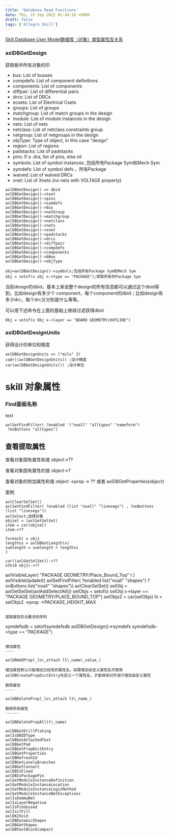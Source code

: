 ```yaml
---
title: 'Database Read Functions'
date: Thu, 15 Sep 2022 01:44:10 +0000
draft: false
tags: ['Allegro Skill']
---
```


[Skill Database User Model数据库（对象）类型属性及关系](https://a1024.synology.me:1024/?p=2926)

### axlDBGetDesign

获取板中所有对象的ID

*   bus: List of busses
*   compdefs: List of component definitions
*   components: List of components
*   diffpair: List of differential pairs
*   drcs: List of DRCs
*   ecsets: List of Electrical Csets
*   groups: List of groups
*   matchgroup: List of match groups in the design
*   module: List of module instances in the design
*   nets: List of nets
*   netclass: List of netclass constraints group
*   netgroup: List of netgroups in the design
*   objType: Type of object, in this case "design"
*   region: List of regions
*   padstacks: List of padstacks
*   pins: If a .dra, list of pins, else nil
*   symbols: List of symbol instances ,包括所有Package Sym和Mech Sym
*   symdefs: List of symbol defs ，所有Package
*   waived: List of waived DRCs
*   xnet: List of Xnets (no nets with VOLTAGE property)

```
axlDBGetDesign() => dbid
axlDBGetDesign()->text
axlDBGetDesign()->pins
axlDBGetDesign()->symdefs
axlDBGetDesign()->bus
axlDBGetDesign()->netGroup
axlDBGetDesign()->matchgroup
axlDBGetDesign()->netclass
axlDBGetDesign()->nets
axlDBGetDesign()->xnet
axlDBGetDesign()->padstacks
axlDBGetDesign()->drcs
axlDBGetDesign()->diffpair
axlDBGetDesign()->compdefs
axlDBGetDesign()->components
axlDBGetDesign()->bBox
axlDBGetDesign()->objType

obj=axlDBGetDesign()->symbols;包括所有Package Sym和Mech Sym
obj = setof(x obj x->type == "PACKAGE");提取所有的Package Sym
```

当前design的dbid，基本上来说整个design的所有信息都可以通过这个dbid得到。比如design有多少个 component，每个component的dbid；比如design有多少drc，每个drc又分别是什么等等。

可以用下述命令在上面的基础上继续过滤获得dbid

```
Obj = setof(x Obj x->layer == "BOARD GEOMETRY/OUTLINE")
```

### axlDBGetDesignUnits

获得设计的单位和精度

```
axlDBGetDesignUnits => ("mils" 2)
cadr((axlDBGetDesignUnits)) ;设计精度
car(axlDBGetDesignUnits()) ;设计单位
```

skill 对象属性
==========

### Find面板名称

text

```
axlSetFindFilter( ?enabled '("noall" "alltypes" "nameform")
 ?onButtons "alltypes")
```

查看提取属性
------

查看对象固有属性和值 object->??

查看对象固有属性的值 object->?

查看对象的附加属性和值 object ->prop -> ?? 或者 axlDBGetProperties(_object_)

案例

```
axlClearSelSet()
axlSetFindFilter( ?enabled (list "noall" "linesegs") , ?onButtons (list "linesegs"))
axlSelect;选择对象
objsel = (axlGetSelSet)
item = car(objsel)
item->??

foreach( x obj1
lengthss = axlDBGetLength(x)
sumlength = sumlength + lengthss
)

car((axlGetSelSet))->??
nth(0 obj1)->??
``````
axlVisibleLayer( "PACKAGE GEOMETRY/Place_Bound_Top" t )
axlVisibleUpdate(t)
axlSetFindFilter( ?enabled list("noall" "shapes") ?onButtons list("noall" "shapes"))
axlClearSelSet()
selObj = axlGetSelSet(axlAddSelectAll())
selObjs = setof(x selObj x->layer == "PACKAGE GEOMETRY/PLACE_BOUND_TOP")
selObjs2 = car(selObjs)
hi = selObjs2 ->prop ->PACKAGE_HEIGHT_MAX
```

提取属性符合要求的序列

```
symdefsdb = setof(symdefsdb axlDBGetDesign()->symdefs symdefsdb->type == "PACKAGE")
```

增加属性
----

axlDBAddProp(_lo\_attach ll\_name\_value_)

增加属性默认只能增加已经有的属性名，如需增加自定义属性名可使用axlDBCreatePropDictEntry先定义一个属性名，才能继续对齐进行增加自定义属性

删除属性
----

axlDBDeleteProp(_lo\_attach lt\_name_)

删除所有属性
------

axlDBDeletePropAll(t\_name)

axlDBGetDrillPlating  
axlIsDBIDType  
axlDBGetAttachedText  
axlDBGetPad  
axlDBGetPropDictEntry  
axlDBGetProperties  
axlDBRefreshId  
axlDBGetLonelyBranches  
axlDBGetConnect  
axlDBIsFixed  
axlDBIsPackagePin  
axlGetModuleInstanceDefinition  
axlGetModuleInstanceLocation  
axlGetModuleInstanceLogicMethod  
axlGetModuleInstanceNetExceptions  
axlIsDummyNet  
axlIsLayerNegative  
axlIsPinUnused  
axlIsitFill  
axlOK2Void  
axlDBDynamicShapes  
axlDBGetShapes  
axlDBTextBlockCompact